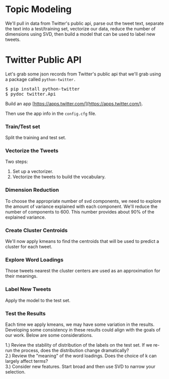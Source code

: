 # Topic Modeling
We'll pull in data from Twitter's public api, parse out the tweet text,
separate the text into a test/training set, vectorize our data, reduce
the number of dimensions using SVD, then build a model that can be used
to label new tweets.  
# Twitter Public API
Let's grab some json records from Twitter's public api that we'll grab
using a package called `python-twitter.`
<pre>
$ pip install python-twitter
$ pydoc twitter.Api
</pre>

Build an app [https://apps.twitter.com/](https://apps.twitter.com/).  

Then use the app info in the `config.cfg` file.
### Train/Test set
Split the training and test set.

### Vectorize the Tweets
Two steps:  
1.  Set up a vectorizer.
2.  Vectorize the tweets to build the vocabulary.

### Dimension Reduction

To choose the appropriate number of svd components, we need to explore the amount of variance explained with each component. We'll reduce the number of components to 600. This number provides about 90% of the explained variance. 

### Create Cluster Centroids
We'll now apply kmeans to find the centroids that will be used to predict a cluster for each tweet.

### Explore Word Loadings
Those tweets nearest the cluster centers are used as an approximation for their meanings.

### Label New Tweets
Apply the model to the test set.

### Test the Results
Each time we apply kmeans, we may have some variation in the results. Developing some consistency in these results could align with the goals of our work. Below are some considerations.

1.) Review the stability of distribution of the labels on the test set. If we re-run the process, does the distribution change dramatically?  
2.) Review the "meaning" of the word loadings. Does the choice of k can largely affect terms?  
3.) Consider new features. Start broad and then use SVD to narrow your selection.  
